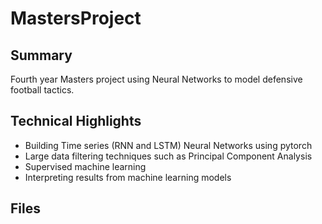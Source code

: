 # MastersProject
## Summary
Fourth year Masters project using Neural Networks to model defensive football tactics.

## Technical Highlights
* Building Time series (RNN and LSTM) Neural Networks using pytorch
* Large data filtering techniques such as Principal Component Analysis
* Supervised machine learning
* Interpreting results from machine learning models

  
## Files

